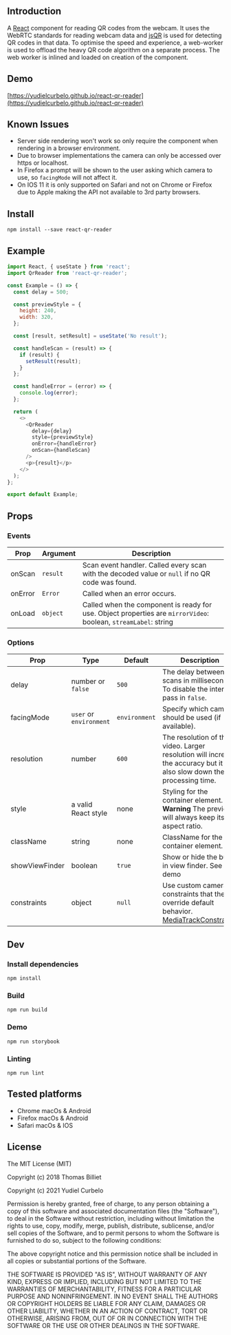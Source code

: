 ## Introduction

A [React](https://facebook.github.io/react/) component for reading QR codes from the webcam. It uses the WebRTC standards for reading webcam data and [jsQR](https://github.com/cozmo/jsQR) is used for detecting QR codes in that data. To optimise the speed and experience, a web-worker is used to offload the heavy QR code algorithm on a separate process. The web worker is inlined and loaded on creation of the component.

## Demo

[https://yudielcurbelo.github.io/react-qr-reader](https://yudielcurbelo.github.io/react-qr-reader)

## Known Issues

- Server side rendering won't work so only require the component when rendering in a browser environment.
- Due to browser implementations the camera can only be accessed over https or localhost.
- In Firefox a prompt will be shown to the user asking which camera to use, so `facingMode` will not affect it.
- On IOS 11 it is only supported on Safari and not on Chrome or Firefox due to Apple making the API not available to 3rd party browsers.

## Install

`npm install --save react-qr-reader`

## Example

```js
import React, { useState } from 'react';
import QrReader from 'react-qr-reader';

const Example = () => {
  const delay = 500;

  const previewStyle = {
    height: 240,
    width: 320,
  };

  const [result, setResult] = useState('No result');

  const handleScan = (result) => {
    if (result) {
      setResult(result);
    }
  };

  const handleError = (error) => {
    console.log(error);
  };

  return (
    <>
      <QrReader
        delay={delay}
        style={previewStyle}
        onError={handleError}
        onScan={handleScan}
      />
      <p>{result}</p>
    </>
  );
};

export default Example;
```

## Props

### Events

| Prop    | Argument | Description                                                                                                     |
| ------- | -------- | --------------------------------------------------------------------------------------------------------------- |
| onScan  | `result` | Scan event handler. Called every scan with the decoded value or `null` if no QR code was found.                 |
| onError | `Error`  | Called when an error occurs.                                                                                    |
| onLoad  | `object` | Called when the component is ready for use. Object properties are `mirrorVideo`: boolean, `streamLabel`: string |

### Options

| Prop           | Type                    | Default       | Description                                                                                                                                                       |
| -------------- | ----------------------- | ------------- | ----------------------------------------------------------------------------------------------------------------------------------------------------------------- |
| delay          | number or `false`       | `500`         | The delay between scans in milliseconds. To disable the interval pass in `false`.                                                                                 |
| facingMode     | `user` or `environment` | `environment` | Specify which camera should be used (if available).                                                                                                               |
| resolution     | number                  | `600`         | The resolution of the video. Larger resolution will increase the accuracy but it will also slow down the processing time.                                         |
| style          | a valid React style     | none          | Styling for the container element. **Warning** The preview will always keep its 1:1 aspect ratio.                                                                 |
| className      | string                  | none          | ClassName for the container element.                                                                                                                              |
| showViewFinder | boolean                 | `true`        | Show or hide the build in view finder. See demo                                                                                                                   |
| constraints    | object                  | `null`        | Use custom camera constraints that the override default behavior. [MediaTrackConstraints](https://developer.mozilla.org/en-US/docs/Web/API/MediaTrackConstraints) |

## Dev

### Install dependencies

`npm install`

### Build

`npm run build`

### Demo

`npm run storybook`

### Linting

`npm run lint`

## Tested platforms

- Chrome macOs & Android
- Firefox macOs & Android
- Safari macOs & IOS

## License

The MIT License (MIT)

Copyright (c) 2018 Thomas Billiet

Copyright (c) 2021 Yudiel Curbelo

Permission is hereby granted, free of charge, to any person obtaining a copy
of this software and associated documentation files (the "Software"), to deal
in the Software without restriction, including without limitation the rights
to use, copy, modify, merge, publish, distribute, sublicense, and/or sell
copies of the Software, and to permit persons to whom the Software is
furnished to do so, subject to the following conditions:

The above copyright notice and this permission notice shall be included in all
copies or substantial portions of the Software.

THE SOFTWARE IS PROVIDED "AS IS", WITHOUT WARRANTY OF ANY KIND, EXPRESS OR
IMPLIED, INCLUDING BUT NOT LIMITED TO THE WARRANTIES OF MERCHANTABILITY,
FITNESS FOR A PARTICULAR PURPOSE AND NONINFRINGEMENT. IN NO EVENT SHALL THE
AUTHORS OR COPYRIGHT HOLDERS BE LIABLE FOR ANY CLAIM, DAMAGES OR OTHER
LIABILITY, WHETHER IN AN ACTION OF CONTRACT, TORT OR OTHERWISE, ARISING FROM,
OUT OF OR IN CONNECTION WITH THE SOFTWARE OR THE USE OR OTHER DEALINGS IN THE
SOFTWARE.
